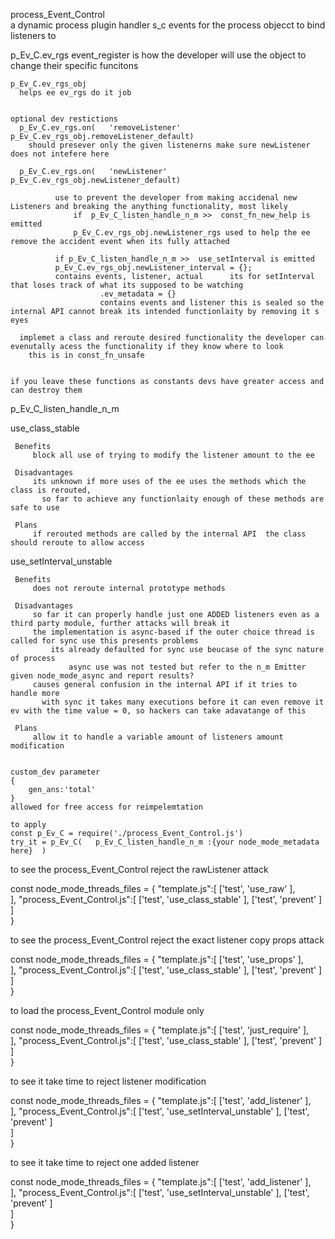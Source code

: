 process_Event_Control     
    a dynamic process plugin handler
s_c
    events for the  process objecct to bind listeners to 


p_Ev_C.ev_rgs event_register
    is how the developer will use the object to change their specific funcitons

    p_Ev_C.ev_rgs_obj
      helps ee ev_rgs do it job


    optional dev restictions
      p_Ev_C.ev_rgs.on(   'removeListener'  p_Ev_C.ev_rgs_obj.removeListener_default)
        should presever only the given listenerns make sure newListener does not intefere here

      p_Ev_C.ev_rgs.on(   'newListener'  p_Ev_C.ev_rgs_obj.newListener_default)

              use to prevent the developer from making accidenal new Listeners and breaking the anything functionality, most likely
                  if  p_Ev_C_listen_handle_n_m >>  const_fn_new_help is emitted
                  p_Ev_C.ev_rgs_obj.newListener_rgs used to help the ee remove the accident event when its fully attached

              if p_Ev_C_listen_handle_n_m >>  use_setInterval is emitted
              p_Ev_C.ev_rgs_obj.newListener_interval = {};
              contains events, listener, actual      its for setInterval that loses track of what its supposed to be watching  
                        .ev_metadata = {}
                        contains events and listener this is sealed so the internal API cannot break its intended functionlaity by removing it s eyes

      implemet a class and reroute desired functionality the developer can evenutally acess the functionality if they know where to look
        this is in const_fn_unsafe


    if you leave these functions as constants devs have greater access and can destroy them    




p_Ev_C_listen_handle_n_m

 use_class_stable

     Benefits
         block all use of trying to modify the listener amount to the ee 

     Disadvantages
         its unknown if more uses of the ee uses the methods which the class is rerouted, 
           so far to achieve any functionlaity enough of these methods are safe to use

     Plans
         if rerouted methods are called by the internal API  the class should reroute to allow access

 use_setInterval_unstable

     Benefits
         does not reroute internal prototype methods

     Disadvantages
         so far it can properly handle just one ADDED listeners even as a third party module, further attacks will break it 
         the implementation is async-based if the outer choice thread is called for sync use this presents problems
             its already defaulted for sync use beucase of the sync nature of process
                 async use was not tested but refer to the n_m Emitter given node_mode_async and report results?
         causes general confusion in the internal API if it tries to handle more
           with sync it takes many executions before it can even remove it ev with the time value = 0, so hackers can take adavatange of this

     Plans
         allow it to handle a variable amount of listeners amount modification        


    custom_dev parameter
    {
        gen_ans:'total'
    }
    allowed for free access for reimpelemtation

    to apply
    const p_Ev_C = require('./process_Event_Control.js')  
    try_it = p_Ev_C(   p_Ev_C_listen_handle_n_m :{your node_mode_metadata here}  )





to see the process_Event_Control reject the rawListener attack

const node_mode_threads_files = {
                        "template.js":[
                            ['test',      'use_raw'         ],                            
                          ],
                        "process_Event_Control.js":[
                            ['test',      'use_class_stable'           ],
                            ['test',      'prevent'                    ]                            
                          ]                                 
                    }



to see the process_Event_Control reject the exact listener copy props attack

const node_mode_threads_files = {
                        "template.js":[
                            ['test',      'use_props'         ],                            
                          ],
                        "process_Event_Control.js":[
                            ['test',      'use_class_stable'           ],
                            ['test',      'prevent'                    ]                            
                          ]                                 
                    }




to load the  process_Event_Control module only 

const node_mode_threads_files = {
                        "template.js":[
                            ['test',      'just_require'         ],                            
                          ],
                        "process_Event_Control.js":[
                            ['test',      'use_class_stable'           ],
                            ['test',      'prevent'                    ]                            
                          ]                                
                    }                                      


to see it take time to reject listener modification

const node_mode_threads_files = {
                        "template.js":[
                            ['test',      'add_listener'         ],                            
                          ],
                        "process_Event_Control.js":[
                            ['test',      'use_setInterval_unstable'   ],
                            ['test',      'prevent'                    ]                            
                          ]                           
                    }                    

to see it take time to reject one added listener

const node_mode_threads_files = {
                        "template.js":[
                            ['test',      'add_listener'         ],                            
                          ],
                        "process_Event_Control.js":[
                            ['test',      'use_setInterval_unstable'   ],
                            ['test',      'prevent'                    ]                            
                          ]                           
                    }                    

